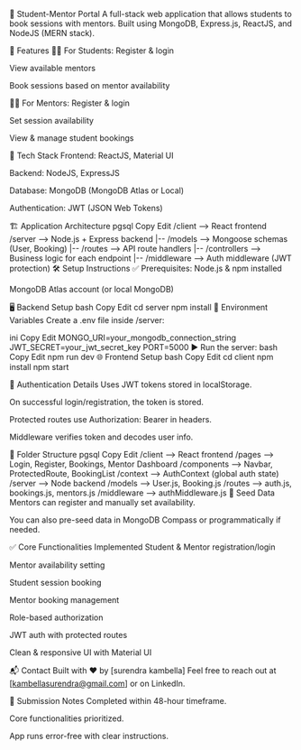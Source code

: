📘 Student-Mentor Portal
A full-stack web application that allows students to book sessions with mentors. Built using MongoDB, Express.js, ReactJS, and NodeJS (MERN stack).

🚀 Features
👩‍🎓 For Students:
Register & login

View available mentors

Book sessions based on mentor availability

🧑‍🏫 For Mentors:
Register & login

Set session availability

View & manage student bookings

🧱 Tech Stack
Frontend: ReactJS, Material UI

Backend: NodeJS, ExpressJS

Database: MongoDB (MongoDB Atlas or Local)

Authentication: JWT (JSON Web Tokens)

🏗️ Application Architecture
pgsql
Copy
Edit
/client              --> React frontend
/server              --> Node.js + Express backend
  |-- /models        --> Mongoose schemas (User, Booking)
  |-- /routes        --> API route handlers
  |-- /controllers   --> Business logic for each endpoint
  |-- /middleware    --> Auth middleware (JWT protection)
🛠️ Setup Instructions
✅ Prerequisites:
Node.js & npm installed

MongoDB Atlas account (or local MongoDB)

🖥️ Backend Setup
bash
Copy
Edit
cd server
npm install
🔧 Environment Variables
Create a .env file inside /server:

ini
Copy
Edit
MONGO_URI=your_mongodb_connection_string
JWT_SECRET=your_jwt_secret_key
PORT=5000
▶️ Run the server:
bash
Copy
Edit
npm run dev
🌐 Frontend Setup
bash
Copy
Edit
cd client
npm install
npm start

🔐 Authentication Details
Uses JWT tokens stored in localStorage.

On successful login/registration, the token is stored.

Protected routes use Authorization: Bearer <token> in headers.

Middleware verifies token and decodes user info.

📁 Folder Structure
pgsql
Copy
Edit
/client              --> React frontend
  /pages             --> Login, Register, Bookings, Mentor Dashboard
  /components        --> Navbar, ProtectedRoute, BookingList
  /context           --> AuthContext (global auth state)
/server              --> Node backend
  /models            --> User.js, Booking.js
  /routes            --> auth.js, bookings.js, mentors.js
  /middleware        --> authMiddleware.js
🧪 Seed Data
Mentors can register and manually set availability.

You can also pre-seed data in MongoDB Compass or programmatically if needed.

✅ Core Functionalities Implemented
 Student & Mentor registration/login

 Mentor availability setting

 Student session booking

 Mentor booking management

 Role-based authorization

 JWT auth with protected routes

 Clean & responsive UI with Material UI

📬 Contact
Built with ❤️ by [surendra kambella]
Feel free to reach out at [kambellasurendra@gmail.com] or on LinkedIn.

📎 Submission Notes
Completed within 48-hour timeframe.

Core functionalities prioritized.

App runs error-free with clear instructions.

